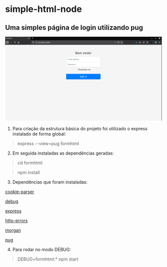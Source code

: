 # simple-html-node
## Uma simples página de login utilizando pug

![](img/examplescreen.png)


1. Para criação da estrutura básica do projeto foi utilizado o express instalado de forma global:

> express --view=pug formhtml





2. Em seguida instaladas as dependências geradas:

> cd formhtml

> npm install





3. Dependências que foram instaladas:

[cookie-parser](https://www.npmjs.com/package/cookie-parser)

[debug](https://www.npmjs.com/package/debug)

[express](https://www.npmjs.com/package/express)

[http-errors](https://www.npmjs.com/package/http-errors)

[morgan](https://www.npmjs.com/package/morgan)

[pug](https://www.npmjs.com/package/pug)








4. Para rodar no modo DEBUG:

> DEBUG=formhtml:* npm start
